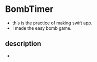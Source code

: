 # BombTimer

- this is the practice of making swift app. 
- I made the easy bomb game.

## description 

-
